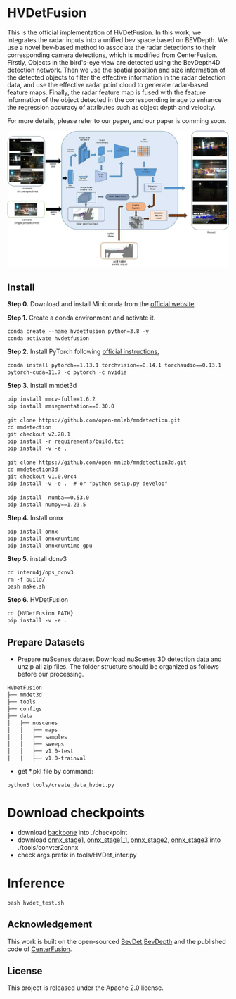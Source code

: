 # HVDetFusion

This is the official implementation of HVDetFusion. In this work, we integrates the radar inputs into a unified bev space based on BEVDepth. We use a novel bev-based method to associate the radar detections to their corresponding camera detections, which is modified from CenterFusion. Firstly, Objects in the bird's-eye view are detected using the BevDepth4D detection network. Then we use the spatial position and size information of the detected objects to filter the effective information in the radar detection data, and use the effective radar point cloud to generate radar-based feature maps. Finally, the radar feature map is fused with the feature information of the object detected in the corresponding image to enhance the regression accuracy of attributes such as object depth and velocity.

For more details, please refer to our paper, and our paper is comming soon.

![image](img/hvdet_process.jpg)
## Install
**Step 0.** Download and install Miniconda from the [official website](https://docs.conda.io/en/latest/miniconda.html).

**Step 1.** Create a conda environment and activate it.
```shell
conda create --name hvdetfusion python=3.8 -y
conda activate hvdetfusion
```

**Step 2.** Install PyTorch following [official instructions](https://pytorch.org/get-started/locally/),
```shell
conda install pytorch==1.13.1 torchvision==0.14.1 torchaudio==0.13.1 pytorch-cuda=11.7 -c pytorch -c nvidia
```

**Step 3.** Install mmdet3d
```shell
pip install mmcv-full==1.6.2
pip install mmsegmentation==0.30.0

git clone https://github.com/open-mmlab/mmdetection.git
cd mmdetection
git checkout v2.28.1  
pip install -r requirements/build.txt
pip install -v -e .

git clone https://github.com/open-mmlab/mmdetection3d.git
cd mmdetection3d
git checkout v1.0.0rc4
pip install -v -e .  # or "python setup.py develop"

pip install  numba==0.53.0
pip install numpy==1.23.5
```

**Step 4.** Install onnx
```
pip install onnx
pip install onnxruntime
pip install onnxruntime-gpu
```

**Step 5.** install dcnv3
```
cd intern4j/ops_dcnv3
rm -f build/
bash make.sh
```

**Step 6.** HVDetFusion
```
cd {HVDetFusion PATH}
pip install -v -e .
```

## Prepare Datasets
- Prepare nuScenes dataset
Download nuScenes 3D detection [data](https://www.nuscenes.org/download) and unzip all zip files.
The folder structure should be organized as follows before our processing.
```
HVDetFusion
├── mmdet3d
├── tools
├── configs
├── data
│   ├── nuscenes
│   │   ├── maps
│   │   ├── samples
│   │   ├── sweeps
│   │   ├── v1.0-test
|   |   ├── v1.0-trainval
```
- get *.pkl file by command:
```
python3 tools/create_data_hvdet.py
```

# Download checkpoints
- download [backbone](https://drive.google.com/file/d/1EKIFO0OhA_m5PFB3PoKBgA-sqUwdypNg/view?usp=sharing) into ./checkpoint
- download [onnx_stage1](https://drive.google.com/file/d/1Axj6HlAZ6hCEkWnqVesRDXjsE_LqSl_b/view?usp=sharing), [onnx_stage1_1](https://drive.google.com/file/d/1U0TqBTz3v-zkgTfyVgCMmrg3Dmo7Fqcy/view?usp=sharing), [onnx_stage2](https://drive.google.com/file/d/17WI0N9lyME1ZSfR4ftG_JcT5yYjkpEMs/view?usp=sharing), [onnx_stage3](https://drive.google.com/file/d/1uv95hDg-KW7Cw0RG8w9NfWGQAdoi0YY0/view?usp=sharing) into ./tools/convter2onnx
- check args.prefix in tools/HVDet_infer.py 

# Inference
```angular2html
bash hvdet_test.sh
```

## Acknowledgement
This work is built on the open-sourced [BevDet](https://github.com/HuangJunJie2017/BEVDet),[BevDepth](https://github.com/Megvii-BaseDetection/BEVDepth) and the published code of [CenterFusion](https://github.com/mrnabati/CenterFusion).

## License
This project is released under the Apache 2.0 license.

